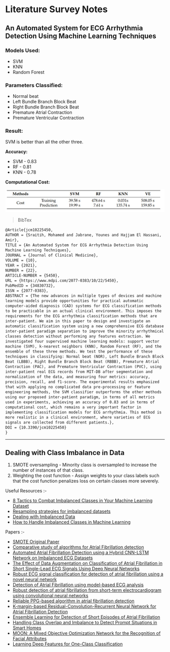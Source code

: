 # Literature Survey Notes

## An Automated System for ECG Arrhythmia Detection Using Machine Learning Techniques


### **Models Used:** 
- SVM
- KNN
- Random Forest

### **Parameters Classified:** 
- Normal beat
- Left Bundle Branch Block Beat
- Right Bundle Branch Block Beat
- Premature Atrial Contraction
- Premature Ventricular Contraction

### **Result:** 

SVM is better than all the other three.  

**Accuracy:** 
- SVM - 0.83
- RF - 0.81
- KNN - 0.78 

**Computational Cost:**

![Paper1](images/paper1.jpg)



> BibTex

```
@Article{jcm10225450,
AUTHOR = {Sraitih, Mohamed and Jabrane, Younes and Hajjam El Hassani, Amir},
TITLE = {An Automated System for ECG Arrhythmia Detection Using Machine Learning Techniques},
JOURNAL = {Journal of Clinical Medicine},
VOLUME = {10},
YEAR = {2021},
NUMBER = {22},
ARTICLE-NUMBER = {5450},
URL = {https://www.mdpi.com/2077-0383/10/22/5450},
PubMedID = {34830732},
ISSN = {2077-0383},
ABSTRACT = {The new advances in multiple types of devices and machine learning models provide opportunities for practical automatic computer-aided diagnosis (CAD) systems for ECG classification methods to be practicable in an actual clinical environment. This imposes the requirements for the ECG arrhythmia classification methods that are inter-patient. We aim in this paper to design and investigate an automatic classification system using a new comprehensive ECG database inter-patient paradigm separation to improve the minority arrhythmical classes detection without performing any features extraction. We investigated four supervised machine learning models: support vector machine (SVM), k-nearest neighbors (KNN), Random Forest (RF), and the ensemble of these three methods. We test the performance of these techniques in classifying: Normal beat (NOR), Left Bundle Branch Block Beat (LBBB), Right Bundle Branch Block Beat (RBBB), Premature Atrial Contraction (PAC), and Premature Ventricular Contraction (PVC), using inter-patient real ECG records from MIT-DB after segmentation and normalization of the data, and measuring four metrics: accuracy, precision, recall, and f1-score. The experimental results emphasized that with applying no complicated data pre-processing or feature engineering methods, the SVM classifier outperforms the other methods using our proposed inter-patient paradigm, in terms of all metrics used in experiments, achieving an accuracy of 0.83 and in terms of computational cost, which remains a very important factor in implementing classification models for ECG arrhythmia. This method is more realistic in a clinical environment, where varieties of ECG signals are collected from different patients.},
DOI = {10.3390/jcm10225450}
}
```


___

## Dealing with Class Imbalance in Data

1. SMOTE oversampling - Minority class is oversampled to increase the number of instances of that class. 
2. Weighting the cost function - Assign weights to your class labels such that the cost function penalizes loss on certain classes more severely.

Useful Resources :-

- [8 Tactics to Combat Imbalanced Classes in Your Machine Learning Dataset](https://machinelearningmastery.com/tactics-to-combat-imbalanced-classes-in-your-machine-learning-dataset/)
- [Resampling strategies for imbalanced datasets](https://www.kaggle.com/rafjaa/resampling-strategies-for-imbalanced-datasets)
- [Dealing with Imbalanced Data](https://towardsdatascience.com/methods-for-dealing-with-imbalanced-data-5b761be45a18)
- [How to Handle Imbalanced Classes in Machine Learning](https://elitedatascience.com/imbalanced-classes)

Papers :-

- [SMOTE Original Paper](https://www.cs.cmu.edu/afs/cs/project/jair/pub/volume16/chawla02a-html/chawla2002.html)
- [Comparative study of algorithms for Atrial Fibrillation detection](https://ieeexplore.ieee.org/abstract/document/6164553)
- [Automated Atrial Fibrillation Detection using a Hybrid CNN-LSTM Network on Imbalanced ECG Datasets](https://www.sciencedirect.com/science/article/pii/S1746809420303323)
- [The Effect of Data Augmentation on Classification of Atrial Fibrillation in Short Single-Lead ECG Signals Using Deep Neural Networks](https://ieeexplore.ieee.org/abstract/document/9053800)
- [Robust ECG signal classification for detection of atrial fibrillation using a novel neural network](https://ieeexplore.ieee.org/abstract/document/8331487)
- [Detection of Atrial Fibrillation using model-based ECG analysis](https://ieeexplore.ieee.org/abstract/document/4761755)
- [Robust detection of atrial fibrillation from short-term electrocardiogram using convolutional neural networks](https://www.sciencedirect.com/science/article/pii/S0167739X20305410)
- [Reliable PPG-based algorithm in atrial fibrillation detection](https://ieeexplore.ieee.org/abstract/document/7833801)
- [K-margin-based Residual-Convolution-Recurrent Neural Network for Atrial Fibrillation Detection](https://arxiv.org/abs/1908.06857)
- [Ensemble Learning for Detection of Short Episodes of Atrial Fibrillation](https://ieeexplore.ieee.org/abstract/document/8553253)
- [Handling Class Overlap and Imbalance to Detect Prompt Situations in Smart Homes](https://ieeexplore.ieee.org/document/6753930)
- [MOON: A Mixed Objective Optimization Network for the Recognition of Facial Attributes](https://link.springer.com/chapter/10.1007%2F978-3-319-46454-1_2)
- [Learning Deep Features for One-Class Classification](https://arxiv.org/abs/1801.05365)

